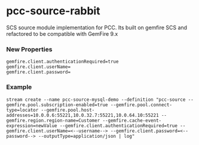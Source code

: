 # pcc-source-rabbit

SCS source module implementation for PCC. Its built on gemfire SCS and refactored to be compatible with GemFire 9.x

### New Properties

```
gemfire.client.authenticationRequired=true
gemfire.client.userName=
gemfire.client.password=
```

### Example

```
stream create --name pcc-source-mysql-demo --definition "pcc-source --gemfire.pool.subscription-enabled=true --gemfire.pool.connect-type=locator --gemfire.pool.host-addresses=10.0.0.6:55221,10.0.32.7:55221,10.0.64.10:55221 --gemfire.region.region-name=Customer --gemfire.cache-event-expression=newValue --gemfire.client.authenticationRequired=true --gemfire.client.userName=<--username--> --gemfire.client.password=<--password--> --outputType=application/json | log"
```




